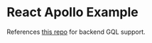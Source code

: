 # React Apollo Example

References [this repo](https://github.com/donhamiltoniii/learning-graphql-in-express) for backend GQL support.